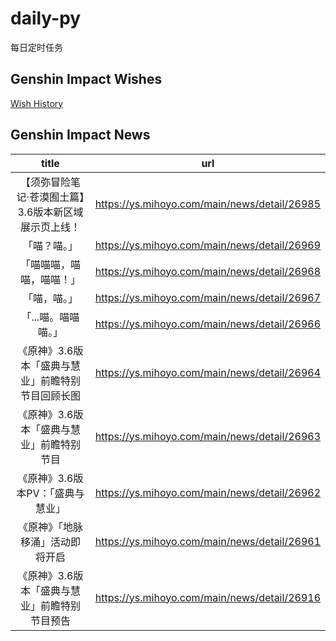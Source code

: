 # daily-py
每日定时任务


## Genshin Impact Wishes
[Wish History](./genshin_impact_wish.md)


## Genshin Impact News

| title | url |
|:---:|:---:|
| 【须弥冒险笔记·苍漠囿土篇】3.6版本新区域展示页上线！ | https://ys.mihoyo.com/main/news/detail/26985 |
| 「喵？喵。」 | https://ys.mihoyo.com/main/news/detail/26969 |
| 「喵喵喵，喵喵，喵喵！」 | https://ys.mihoyo.com/main/news/detail/26968 |
| 「喵，喵。」 | https://ys.mihoyo.com/main/news/detail/26967 |
| 「...喵。喵喵喵。」 | https://ys.mihoyo.com/main/news/detail/26966 |
|  《原神》3.6版本「盛典与慧业」前瞻特别节目回顾长图  | https://ys.mihoyo.com/main/news/detail/26964 |
| 《原神》3.6版本「盛典与慧业」前瞻特别节目 | https://ys.mihoyo.com/main/news/detail/26963 |
| 《原神》3.6版本PV：「盛典与慧业」 | https://ys.mihoyo.com/main/news/detail/26962 |
| 《原神》「地脉移涌」活动即将开启 | https://ys.mihoyo.com/main/news/detail/26961 |
| 《原神》3.6版本「盛典与慧业」前瞻特别节目预告 | https://ys.mihoyo.com/main/news/detail/26916 |

